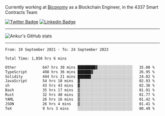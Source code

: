 Currently working at [Biconomy](https://biconomy.io/) as a Blockchain Engineer, in the 4337 Smart Contracts Team

 [![Twitter Badge](https://img.shields.io/badge/-@ankurdubey521-1ca0f1?style=flat-square&labelColor=1ca0f1&logo=twitter&logoColor=white&link=https://twitter.com/ankurdubey521)](https://twitter.com/ankurdubey521) [![Linkedin Badge](https://img.shields.io/badge/-ankurdubey521-blue?style=flat-square&logo=Linkedin&logoColor=white&link=https://www.linkedin.com/in/ankurdubey521/)](https://www.linkedin.com/in/ankurdubey521/)

<hr/>

![Ankur's GitHub stats](https://github-readme-stats.vercel.app/api?username=ankurdubey521&count_private=true&theme=radical)

<hr/>

<!--START_SECTION:waka-->

```txt
From: 19 September 2021 - To: 24 September 2023

Total Time: 1,850 hrs 6 mins

Other            647 hrs 30 mins ████████▓░░░░░░░░░░░░░░░░   35.00 %
TypeScript       498 hrs 36 mins ██████▓░░░░░░░░░░░░░░░░░░   26.95 %
Solidity         444 hrs 21 mins ██████░░░░░░░░░░░░░░░░░░░   24.02 %
JavaScript       54 hrs 10 mins  ▓░░░░░░░░░░░░░░░░░░░░░░░░   02.93 %
sh               43 hrs 43 mins  ▓░░░░░░░░░░░░░░░░░░░░░░░░   02.36 %
Bash             35 hrs 17 mins  ▒░░░░░░░░░░░░░░░░░░░░░░░░   01.91 %
Rust             32 hrs 40 mins  ▒░░░░░░░░░░░░░░░░░░░░░░░░   01.77 %
YAML             26 hrs 16 mins  ▒░░░░░░░░░░░░░░░░░░░░░░░░   01.42 %
JSON             26 hrs 4 mins   ▒░░░░░░░░░░░░░░░░░░░░░░░░   01.41 %
TeX              9 hrs 3 mins    ░░░░░░░░░░░░░░░░░░░░░░░░░   00.49 %
```

<!--END_SECTION:waka-->
